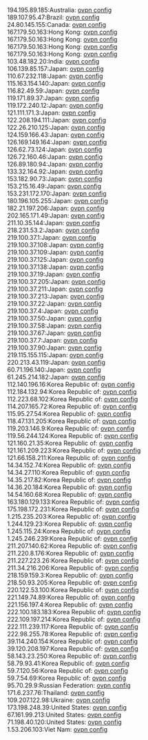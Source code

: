 194.195.89.185:Australia: [ovpn config](vpn/194_195_89_185.ovpn)  
189.107.95.47:Brazil: [ovpn config](vpn/189_107_95_47.ovpn)  
24.80.145.155:Canada: [ovpn config](vpn/24_80_145_155.ovpn)  
167.179.50.163:Hong Kong: [ovpn config](vpn/167_179_50_163.ovpn)  
167.179.50.163:Hong Kong: [ovpn config](vpn/167_179_50_163.ovpn)  
167.179.50.163:Hong Kong: [ovpn config](vpn/167_179_50_163.ovpn)  
167.179.50.163:Hong Kong: [ovpn config](vpn/167_179_50_163.ovpn)  
103.48.182.20:India: [ovpn config](vpn/103_48_182_20.ovpn)  
106.139.85.157:Japan: [ovpn config](vpn/106_139_85_157.ovpn)  
110.67.232.118:Japan: [ovpn config](vpn/110_67_232_118.ovpn)  
115.163.154.140:Japan: [ovpn config](vpn/115_163_154_140.ovpn)  
116.82.49.59:Japan: [ovpn config](vpn/116_82_49_59.ovpn)  
119.171.89.37:Japan: [ovpn config](vpn/119_171_89_37.ovpn)  
119.172.240.12:Japan: [ovpn config](vpn/119_172_240_12.ovpn)  
121.111.171.3:Japan: [ovpn config](vpn/121_111_171_3.ovpn)  
122.208.194.111:Japan: [ovpn config](vpn/122_208_194_111.ovpn)  
122.26.210.125:Japan: [ovpn config](vpn/122_26_210_125.ovpn)  
124.159.166.43:Japan: [ovpn config](vpn/124_159_166_43.ovpn)  
126.169.149.164:Japan: [ovpn config](vpn/126_169_149_164.ovpn)  
126.62.73.124:Japan: [ovpn config](vpn/126_62_73_124.ovpn)  
126.72.160.46:Japan: [ovpn config](vpn/126_72_160_46.ovpn)  
126.89.180.94:Japan: [ovpn config](vpn/126_89_180_94.ovpn)  
133.32.164.92:Japan: [ovpn config](vpn/133_32_164_92.ovpn)  
153.182.90.73:Japan: [ovpn config](vpn/153_182_90_73.ovpn)  
153.215.16.49:Japan: [ovpn config](vpn/153_215_16_49.ovpn)  
153.231.172.170:Japan: [ovpn config](vpn/153_231_172_170.ovpn)  
180.196.105.255:Japan: [ovpn config](vpn/180_196_105_255.ovpn)  
182.21.197.206:Japan: [ovpn config](vpn/182_21_197_206.ovpn)  
202.165.171.49:Japan: [ovpn config](vpn/202_165_171_49.ovpn)  
211.10.35.144:Japan: [ovpn config](vpn/211_10_35_144.ovpn)  
218.231.53.2:Japan: [ovpn config](vpn/218_231_53_2.ovpn)  
219.100.37.1:Japan: [ovpn config](vpn/219_100_37_1.ovpn)  
219.100.37.108:Japan: [ovpn config](vpn/219_100_37_108.ovpn)  
219.100.37.109:Japan: [ovpn config](vpn/219_100_37_109.ovpn)  
219.100.37.125:Japan: [ovpn config](vpn/219_100_37_125.ovpn)  
219.100.37.138:Japan: [ovpn config](vpn/219_100_37_138.ovpn)  
219.100.37.19:Japan: [ovpn config](vpn/219_100_37_19.ovpn)  
219.100.37.205:Japan: [ovpn config](vpn/219_100_37_205.ovpn)  
219.100.37.211:Japan: [ovpn config](vpn/219_100_37_211.ovpn)  
219.100.37.213:Japan: [ovpn config](vpn/219_100_37_213.ovpn)  
219.100.37.22:Japan: [ovpn config](vpn/219_100_37_22.ovpn)  
219.100.37.4:Japan: [ovpn config](vpn/219_100_37_4.ovpn)  
219.100.37.50:Japan: [ovpn config](vpn/219_100_37_50.ovpn)  
219.100.37.58:Japan: [ovpn config](vpn/219_100_37_58.ovpn)  
219.100.37.67:Japan: [ovpn config](vpn/219_100_37_67.ovpn)  
219.100.37.7:Japan: [ovpn config](vpn/219_100_37_7.ovpn)  
219.100.37.90:Japan: [ovpn config](vpn/219_100_37_90.ovpn)  
219.115.155.115:Japan: [ovpn config](vpn/219_115_155_115.ovpn)  
220.213.43.119:Japan: [ovpn config](vpn/220_213_43_119.ovpn)  
60.71.196.140:Japan: [ovpn config](vpn/60_71_196_140.ovpn)  
61.245.214.182:Japan: [ovpn config](vpn/61_245_214_182.ovpn)  
112.140.196.16:Korea Republic of: [ovpn config](vpn/112_140_196_16.ovpn)  
112.184.132.94:Korea Republic of: [ovpn config](vpn/112_184_132_94.ovpn)  
112.223.68.102:Korea Republic of: [ovpn config](vpn/112_223_68_102.ovpn)  
114.207.165.72:Korea Republic of: [ovpn config](vpn/114_207_165_72.ovpn)  
115.95.27.54:Korea Republic of: [ovpn config](vpn/115_95_27_54.ovpn)  
118.47.131.205:Korea Republic of: [ovpn config](vpn/118_47_131_205.ovpn)  
119.203.146.9:Korea Republic of: [ovpn config](vpn/119_203_146_9.ovpn)  
119.56.244.124:Korea Republic of: [ovpn config](vpn/119_56_244_124.ovpn)  
121.160.21.35:Korea Republic of: [ovpn config](vpn/121_160_21_35.ovpn)  
121.161.209.223:Korea Republic of: [ovpn config](vpn/121_161_209_223.ovpn)  
121.66.158.211:Korea Republic of: [ovpn config](vpn/121_66_158_211.ovpn)  
14.34.152.74:Korea Republic of: [ovpn config](vpn/14_34_152_74.ovpn)  
14.34.27.110:Korea Republic of: [ovpn config](vpn/14_34_27_110.ovpn)  
14.35.217.82:Korea Republic of: [ovpn config](vpn/14_35_217_82.ovpn)  
14.36.20.184:Korea Republic of: [ovpn config](vpn/14_36_20_184.ovpn)  
14.54.160.68:Korea Republic of: [ovpn config](vpn/14_54_160_68.ovpn)  
163.180.129.133:Korea Republic of: [ovpn config](vpn/163_180_129_133.ovpn)  
175.198.172.231:Korea Republic of: [ovpn config](vpn/175_198_172_231.ovpn)  
1.215.235.203:Korea Republic of: [ovpn config](vpn/1_215_235_203.ovpn)  
1.244.129.23:Korea Republic of: [ovpn config](vpn/1_244_129_23.ovpn)  
1.245.115.24:Korea Republic of: [ovpn config](vpn/1_245_115_24.ovpn)  
1.245.246.239:Korea Republic of: [ovpn config](vpn/1_245_246_239.ovpn)  
211.207.140.62:Korea Republic of: [ovpn config](vpn/211_207_140_62.ovpn)  
211.220.8.176:Korea Republic of: [ovpn config](vpn/211_220_8_176.ovpn)  
211.227.223.26:Korea Republic of: [ovpn config](vpn/211_227_223_26.ovpn)  
211.34.216.206:Korea Republic of: [ovpn config](vpn/211_34_216_206.ovpn)  
218.159.159.3:Korea Republic of: [ovpn config](vpn/218_159_159_3.ovpn)  
218.50.93.205:Korea Republic of: [ovpn config](vpn/218_50_93_205.ovpn)  
220.122.53.100:Korea Republic of: [ovpn config](vpn/220_122_53_100.ovpn)  
221.149.74.89:Korea Republic of: [ovpn config](vpn/221_149_74_89.ovpn)  
221.156.197.4:Korea Republic of: [ovpn config](vpn/221_156_197_4.ovpn)  
222.100.183.183:Korea Republic of: [ovpn config](vpn/222_100_183_183.ovpn)  
222.109.197.214:Korea Republic of: [ovpn config](vpn/222_109_197_214.ovpn)  
222.111.239.117:Korea Republic of: [ovpn config](vpn/222_111_239_117.ovpn)  
222.98.255.78:Korea Republic of: [ovpn config](vpn/222_98_255_78.ovpn)  
39.114.240.154:Korea Republic of: [ovpn config](vpn/39_114_240_154.ovpn)  
39.120.208.197:Korea Republic of: [ovpn config](vpn/39_120_208_197.ovpn)  
58.143.23.250:Korea Republic of: [ovpn config](vpn/58_143_23_250.ovpn)  
58.79.93.41:Korea Republic of: [ovpn config](vpn/58_79_93_41.ovpn)  
59.7.120.56:Korea Republic of: [ovpn config](vpn/59_7_120_56.ovpn)  
59.7.54.69:Korea Republic of: [ovpn config](vpn/59_7_54_69.ovpn)  
95.70.29.9:Russian Federation: [ovpn config](vpn/95_70_29_9.ovpn)  
171.6.237.76:Thailand: [ovpn config](vpn/171_6_237_76.ovpn)  
109.207.122.98:Ukraine: [ovpn config](vpn/109_207_122_98.ovpn)  
173.198.248.39:United States: [ovpn config](vpn/173_198_248_39.ovpn)  
67.161.99.213:United States: [ovpn config](vpn/67_161_99_213.ovpn)  
71.198.40.120:United States: [ovpn config](vpn/71_198_40_120.ovpn)  
1.53.206.103:Viet Nam: [ovpn config](vpn/1_53_206_103.ovpn)  
